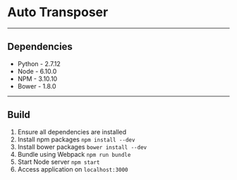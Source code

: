# Auto Transposer

---

## Dependencies

- Python - 2.7.12
- Node - 6.10.0
- NPM - 3.10.10
- Bower - 1.8.0

---

## Build

1. Ensure all dependencies are installed
2. Install npm packages `npm install --dev`
3. Install bower packages `bower install --dev`
4. Bundle using Webpack `npm run bundle`
5. Start Node server `npm start`
6. Access application on `localhost:3000`
